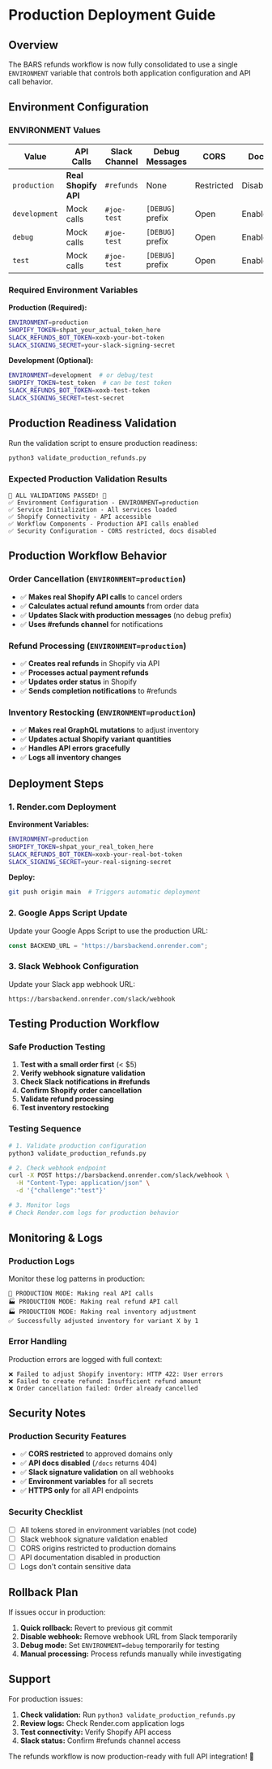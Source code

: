 # Production Deployment Guide

## Overview

The BARS refunds workflow is now fully consolidated to use a single `ENVIRONMENT` variable that controls both application configuration and API call behavior.

## Environment Configuration

### ENVIRONMENT Values

| Value | API Calls | Slack Channel | Debug Messages | CORS | Docs |
|-------|-----------|---------------|----------------|------|------|
| `production` | **Real Shopify API** | `#refunds` | None | Restricted | Disabled |
| `development` | Mock calls | `#joe-test` | `[DEBUG]` prefix | Open | Enabled |
| `debug` | Mock calls | `#joe-test` | `[DEBUG]` prefix | Open | Enabled |
| `test` | Mock calls | `#joe-test` | `[DEBUG]` prefix | Open | Enabled |

### Required Environment Variables

**Production (Required):**
```bash
ENVIRONMENT=production
SHOPIFY_TOKEN=shpat_your_actual_token_here
SLACK_REFUNDS_BOT_TOKEN=xoxb-your-bot-token
SLACK_SIGNING_SECRET=your-slack-signing-secret
```

**Development (Optional):**
```bash
ENVIRONMENT=development  # or debug/test
SHOPIFY_TOKEN=test_token  # can be test token
SLACK_REFUNDS_BOT_TOKEN=xoxb-test-token
SLACK_SIGNING_SECRET=test-secret
```

## Production Readiness Validation

Run the validation script to ensure production readiness:

```bash
python3 validate_production_refunds.py
```

### Expected Production Validation Results

```
🎉 ALL VALIDATIONS PASSED! 🎉
✅ Environment Configuration - ENVIRONMENT=production
✅ Service Initialization - All services loaded
✅ Shopify Connectivity - API accessible  
✅ Workflow Components - Production API calls enabled
✅ Security Configuration - CORS restricted, docs disabled
```

## Production Workflow Behavior

### Order Cancellation (`ENVIRONMENT=production`)
- ✅ **Makes real Shopify API calls** to cancel orders
- ✅ **Calculates actual refund amounts** from order data
- ✅ **Updates Slack with production messages** (no debug prefix)
- ✅ **Uses #refunds channel** for notifications

### Refund Processing (`ENVIRONMENT=production`)
- ✅ **Creates real refunds** in Shopify via API
- ✅ **Processes actual payment refunds** 
- ✅ **Updates order status** in Shopify
- ✅ **Sends completion notifications** to #refunds

### Inventory Restocking (`ENVIRONMENT=production`)
- ✅ **Makes real GraphQL mutations** to adjust inventory
- ✅ **Updates actual Shopify variant quantities**
- ✅ **Handles API errors gracefully**
- ✅ **Logs all inventory changes**

## Deployment Steps

### 1. Render.com Deployment

**Environment Variables:**
```bash
ENVIRONMENT=production
SHOPIFY_TOKEN=shpat_your_real_token_here
SLACK_REFUNDS_BOT_TOKEN=xoxb-your-real-bot-token  
SLACK_SIGNING_SECRET=your-real-signing-secret
```

**Deploy:**
```bash
git push origin main  # Triggers automatic deployment
```

### 2. Google Apps Script Update

Update your Google Apps Script to use the production URL:

```javascript
const BACKEND_URL = "https://barsbackend.onrender.com";
```

### 3. Slack Webhook Configuration

Update your Slack app webhook URL:
```
https://barsbackend.onrender.com/slack/webhook
```

## Testing Production Workflow

### Safe Production Testing

1. **Test with a small order first** (< $5)
2. **Verify webhook signature validation**
3. **Check Slack notifications in #refunds**
4. **Confirm Shopify order cancellation**
5. **Validate refund processing**
6. **Test inventory restocking**

### Testing Sequence

```bash
# 1. Validate production configuration
python3 validate_production_refunds.py

# 2. Check webhook endpoint
curl -X POST https://barsbackend.onrender.com/slack/webhook \
  -H "Content-Type: application/json" \
  -d '{"challenge":"test"}'

# 3. Monitor logs
# Check Render.com logs for production behavior
```

## Monitoring & Logs

### Production Logs

Monitor these log patterns in production:

```
🚀 PRODUCTION MODE: Making real API calls
🏭 PRODUCTION MODE: Making real refund API call  
🏭 PRODUCTION MODE: Making real inventory adjustment
✅ Successfully adjusted inventory for variant X by 1
```

### Error Handling

Production errors are logged with full context:

```
❌ Failed to adjust Shopify inventory: HTTP 422: User errors
❌ Failed to create refund: Insufficient refund amount
❌ Order cancellation failed: Order already cancelled
```

## Security Notes

### Production Security Features

- ✅ **CORS restricted** to approved domains only
- ✅ **API docs disabled** (`/docs` returns 404)
- ✅ **Slack signature validation** on all webhooks
- ✅ **Environment variables** for all secrets
- ✅ **HTTPS only** for all API endpoints

### Security Checklist

- [ ] All tokens stored in environment variables (not code)
- [ ] Slack webhook signature validation enabled
- [ ] CORS origins restricted to production domains
- [ ] API documentation disabled in production
- [ ] Logs don't contain sensitive data

## Rollback Plan

If issues occur in production:

1. **Quick rollback:** Revert to previous git commit
2. **Disable webhook:** Remove webhook URL from Slack temporarily  
3. **Debug mode:** Set `ENVIRONMENT=debug` temporarily for testing
4. **Manual processing:** Process refunds manually while investigating

## Support

For production issues:

1. **Check validation:** Run `python3 validate_production_refunds.py`
2. **Review logs:** Check Render.com application logs
3. **Test connectivity:** Verify Shopify API access
4. **Slack status:** Confirm #refunds channel access

The refunds workflow is now production-ready with full API integration! 🎉 